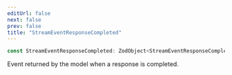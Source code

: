 ```yaml
---
editUrl: false
next: false
prev: false
title: "StreamEventResponseCompleted"
---
```


```ts
const StreamEventResponseCompleted: ZodObject<StreamEventResponseCompleted>;
```

Event returned by the model when a response is completed.
